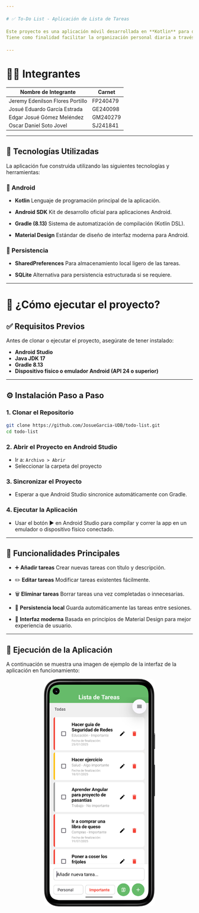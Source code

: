 ```yaml
---

# ✅ To-Do List - Aplicación de Lista de Tareas

Este proyecto es una aplicación móvil desarrollada en **Kotlin** para dispositivos Android. Permite a los usuarios gestionar tareas personales de manera sencilla y eficiente, incluyendo funciones como crear, editar, eliminar y persistir tareas entre sesiones.
Tiene como finalidad facilitar la organización personal diaria a través de una interfaz intuitiva y moderna.

---
```


# 🧑‍💻 Integrantes

| Nombre de Integrante             | Carnet   |
| -------------------------------- | -------- |
| Jeremy Edenilson Flores Portillo | FP240479 |
| Josué Eduardo García Estrada     | GE240098 |
| Edgar Josué Gómez Meléndez       | GM240279 |
| Oscar Daniel Soto Jovel          | SJ241841 |

---

## 🚀 Tecnologías Utilizadas

La aplicación fue construida utilizando las siguientes tecnologías y herramientas:

### 📱 Android

* **Kotlin**
  Lenguaje de programación principal de la aplicación.

* **Android SDK**
  Kit de desarrollo oficial para aplicaciones Android.

* **Gradle (8.13)**
  Sistema de automatización de compilación (Kotlin DSL).

* **Material Design**
  Estándar de diseño de interfaz moderna para Android.

### 💾 Persistencia

* **SharedPreferences**
  Para almacenamiento local ligero de las tareas.

* **SQLite**
  Alternativa para persistencia estructurada si se requiere.

---

# 📲 ¿Cómo ejecutar el proyecto?

## ✅ Requisitos Previos

Antes de clonar o ejecutar el proyecto, asegúrate de tener instalado:

* **Android Studio**
* **Java JDK 17**
* **Gradle 8.13**
* **Dispositivo físico o emulador Android (API 24 o superior)**

---

## ⚙️ Instalación Paso a Paso

### 1. Clonar el Repositorio

```bash
git clone https://github.com/JosueGarcia-UDB/todo-list.git
cd todo-list
```

### 2. Abrir el Proyecto en Android Studio

* Ir a: `Archivo > Abrir`
* Seleccionar la carpeta del proyecto

### 3. Sincronizar el Proyecto

* Esperar a que Android Studio sincronice automáticamente con Gradle.

### 4. Ejecutar la Aplicación

* Usar el botón ▶️ en Android Studio para compilar y correr la app en un emulador o dispositivo físico conectado.

---

## 📝 Funcionalidades Principales

* ➕ **Añadir tareas**
  Crear nuevas tareas con título y descripción.

* ✏️ **Editar tareas**
  Modificar tareas existentes fácilmente.

* 🗑️ **Eliminar tareas**
  Borrar tareas una vez completadas o innecesarias.

* 💾 **Persistencia local**
  Guarda automáticamente las tareas entre sesiones.

* 🎨 **Interfaz moderna**
  Basada en principios de Material Design para mejor experiencia de usuario.

---

## 📸 Ejecución de la Aplicación

A continuación se muestra una imagen de ejemplo de la interfaz de la aplicación en funcionamiento:
<br>
<div align="center">
  <img src="Example-todolist.png" alt="Ejecución de la app" width="300" style="border-radius: 12px;" />
</div>
